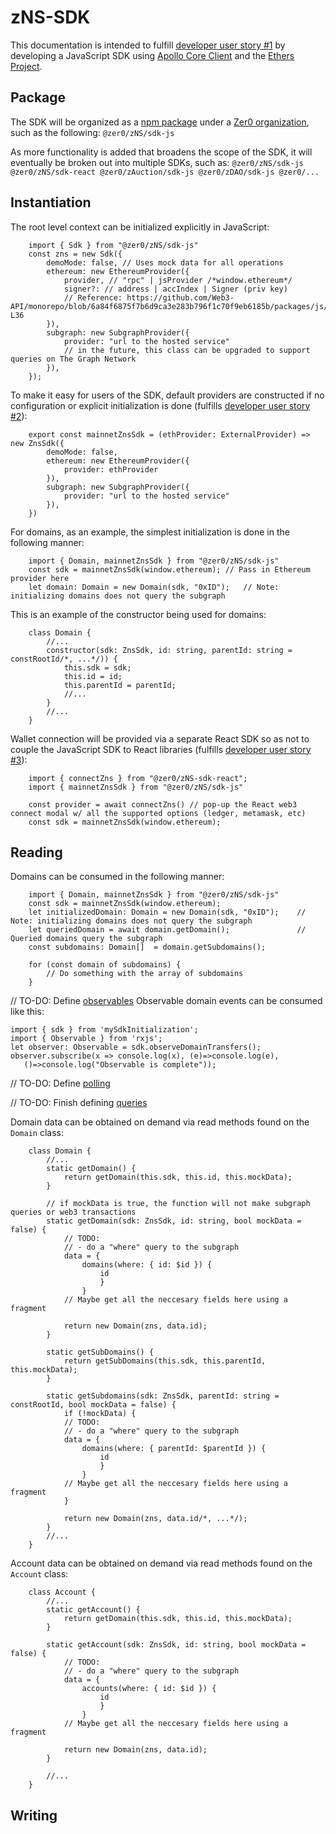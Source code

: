 # zNS-SDK

This documentation is intended to fulfill [developer user story #1](userStories/wilderWorldMvp1.md) by developing a JavaScript SDK using [Apollo Core Client](https://www.apollographql.com/docs/react/api/core/ApolloClient/) and the [Ethers Project](https://github.com/ethers-io/ethers.js/).

## Package

The SDK will be organized as a [npm package](https://docs.npmjs.com/packages-and-modules) under a [Zer0 organization](https://docs.npmjs.com/creating-an-organization), such as the following:
`
@zer0/zNS/sdk-js
`

As more functionality is added that broadens the scope of the SDK, it will eventually be broken out into multiple SDKs, such as:
`
@zer0/zNS/sdk-js
@zer0/zNS/sdk-react
@zer0/zAuction/sdk-js
@zer0/zDAO/sdk-js
@zer0/...
`

## Instantiation

The root level context can be initialized explicitly in JavaScript: 
```
    import { Sdk } from "@zer0/zNS/sdk-js"
    const zns = new Sdk({
        demoMode: false, // Uses mock data for all operations
        ethereum: new EthereumProvider({
            provider, // "rpc" | jsProvider /*window.ethereum*/
            signer?: // address | accIndex | Signer (priv key)
            // Reference: https://github.com/Web3-API/monorepo/blob/6a84f6875f7b6d9ca3e283b796f1c70f9eb6185b/packages/js/plugins/ethereum/src/index.ts#L20-L36
        }),
        subgraph: new SubgraphProvider({
            provider: "url to the hosted service"
            // in the future, this class can be upgraded to support queries on The Graph Network
        }),
    });
```

To make it easy for users of the SDK, default providers are constructed if no configuration or explicit initialization is done (fulfills [developer user story #2](userStories/wilderWorldMvp1.md)):
```
    export const mainnetZnsSdk = (ethProvider: ExternalProvider) => new ZnsSdk({
        demoMode: false,
        ethereum: new EthereumProvider({
            provider: ethProvider
        }),
        subgraph: new SubgraphProvider({
            provider: "url to the hosted service"
        }),
    })
```

For domains, as an example, the simplest initialization is done in the following manner: 
```
    import { Domain, mainnetZnsSdk } from "@zer0/zNS/sdk-js"
    const sdk = mainnetZnsSdk(window.ethereum); // Pass in Ethereum provider here
    let domain: Domain = new Domain(sdk, "0xID");   // Note: initializing domains does not query the subgraph
```

This is an example of the constructor being used for domains: 
```
    class Domain {
        //...
        constructor(sdk: ZnsSdk, id: string, parentId: string = constRootId/*, ...*/)) {
            this.sdk = sdk;
            this.id = id;
            this.parentId = parentId;
            //...
        }
        //...
    }
```

Wallet connection will be provided via a separate React SDK so as not to couple the JavaScript SDK to React libraries (fulfills [developer user story #3](userStories/wilderWorldMvp1.md)):
```
    import { connectZns } from "@zer0/zNS-sdk-react";
    import { mainnetZnsSdk } from "@zer0/zNS/sdk-js"
    
    const provider = await connectZns() // pop-up the React web3 connect modal w/ all the supported options (ledger, metamask, etc)
    const sdk = mainnetZnsSdk(window.ethereum);
```

## Reading
Domains can be consumed in the following manner: 
```
    import { Domain, mainnetZnsSdk } from "@zer0/zNS/sdk-js"
    const sdk = mainnetZnsSdk(window.ethereum);
    let initializedDomain: Domain = new Domain(sdk, "0xID");    // Note: initializing domains does not query the subgraph
    let queriedDomain = await domain.getDomain();               // Queried domains query the subgraph
    const subdomains: Domain[]  = domain.getSubdomains();
    
    for (const domain of subdomains) {
        // Do something with the array of subdomains
    }
```

// TO-DO: Define [observables](https://www.apollographql.com/docs/react/api/core/ApolloClient/#ApolloClient.watchQuery)
Observable domain events can be consumed like this: 
```
import { sdk } from 'mySdkInitialization';
import { Observable } from 'rxjs';
let observer: Observable = sdk.observeDomainTransfers();
observer.subscribe(x => console.log(x), (e)=>console.log(e), 
   ()=>console.log("Observable is complete"));
```

// TO-DO: Define [polling](https://www.apollographql.com/docs/react/api/core/ApolloClient/#ApolloClient.query)

// TO-DO: Finish defining [queries](https://www.apollographql.com/docs/react/api/core/ApolloClient/#ApolloClient.query)

Domain data can be obtained on demand via read methods found on the `Domain` class:
```
    class Domain {
        //...        
        static getDomain() {
            return getDomain(this.sdk, this.id, this.mockData);
        }

        // if mockData is true, the function will not make subgraph queries or web3 transactions
        static getDomain(sdk: ZnsSdk, id: string, bool mockData = false) {
            // TODO:
            // - do a "where" query to the subgraph
            data = {
                domains(where: { id: $id }) {
                    id
                    }
                }
            // Maybe get all the neccesary fields here using a fragment
    
            return new Domain(zns, data.id);
        }

        static getSubDomains() {
            return getSubDomains(this.sdk, this.parentId, this.mockData);
        }

        static getSubdomains(sdk: ZnsSdk, parentId: string = constRootId, bool mockData = false) {
            if (!mockData) {
            // TODO:
            // - do a "where" query to the subgraph
            data = {
                domains(where: { parentId: $parentId }) {
                    id
                    }
                }
            // Maybe get all the neccesary fields here using a fragment
            }
    
            return new Domain(zns, data.id/*, ...*/);
        }
        //...        
    }
``` 

Account data can be obtained on demand via read methods found on the `Account` class:
```
    class Account {
        //...        
        static getAccount() {
            return getDomain(this.sdk, this.id, this.mockData);
        }

        static getAccount(sdk: ZnsSdk, id: string, bool mockData = false) {
            // TODO:
            // - do a "where" query to the subgraph
            data = {
                accounts(where: { id: $id }) {
                    id
                    }
                }
            // Maybe get all the neccesary fields here using a fragment
    
            return new Domain(zns, data.id);
        }

        //...        
    }
```


## Writing